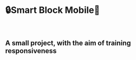 <h1>🔒Smart Block Mobile📱</h1>
<br>
<h2>A small project, with the aim of training responsiveness</h2>

